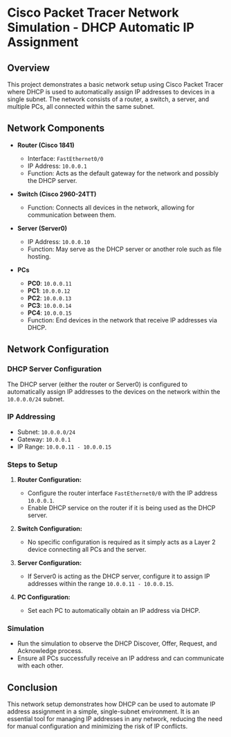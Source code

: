 # Cisco Packet Tracer Network Simulation - DHCP Automatic IP Assignment

## Overview

This project demonstrates a basic network setup using Cisco Packet Tracer where DHCP is used to automatically assign IP addresses to devices in a single subnet. The network consists of a router, a switch, a server, and multiple PCs, all connected within the same subnet.

## Network Components

- **Router (Cisco 1841)**
  - Interface: `FastEthernet0/0`
  - IP Address: `10.0.0.1`
  - Function: Acts as the default gateway for the network and possibly the DHCP server.

- **Switch (Cisco 2960-24TT)**
  - Function: Connects all devices in the network, allowing for communication between them.

- **Server (Server0)**
  - IP Address: `10.0.0.10`
  - Function: May serve as the DHCP server or another role such as file hosting.

- **PCs**
  - **PC0**: `10.0.0.11`
  - **PC1**: `10.0.0.12`
  - **PC2**: `10.0.0.13`
  - **PC3**: `10.0.0.14`
  - **PC4**: `10.0.0.15`
  - Function: End devices in the network that receive IP addresses via DHCP.

## Network Configuration

### DHCP Server Configuration
The DHCP server (either the router or Server0) is configured to automatically assign IP addresses to the devices on the network within the `10.0.0.0/24` subnet.

### IP Addressing
- Subnet: `10.0.0.0/24`
- Gateway: `10.0.0.1`
- IP Range: `10.0.0.11 - 10.0.0.15`

### Steps to Setup
1. **Router Configuration:**
   - Configure the router interface `FastEthernet0/0` with the IP address `10.0.0.1`.
   - Enable DHCP service on the router if it is being used as the DHCP server.
   
2. **Switch Configuration:**
   - No specific configuration is required as it simply acts as a Layer 2 device connecting all PCs and the server.
   
3. **Server Configuration:**
   - If Server0 is acting as the DHCP server, configure it to assign IP addresses within the range `10.0.0.11 - 10.0.0.15`.

4. **PC Configuration:**
   - Set each PC to automatically obtain an IP address via DHCP.

### Simulation
- Run the simulation to observe the DHCP Discover, Offer, Request, and Acknowledge process.
- Ensure all PCs successfully receive an IP address and can communicate with each other.

## Conclusion

This network setup demonstrates how DHCP can be used to automate IP address assignment in a simple, single-subnet environment. It is an essential tool for managing IP addresses in any network, reducing the need for manual configuration and minimizing the risk of IP conflicts.


